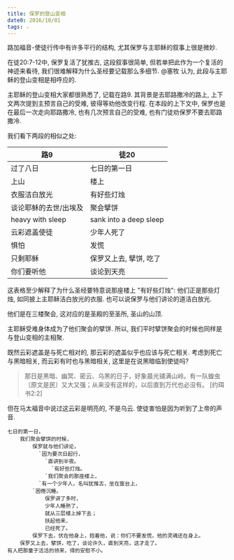 ```yaml
---
title: 保罗的登山变相
date0: 2016/10/01
tags: ☆
---
```


路加福音-使徒行传中有许多平行的结构, 尤其保罗与主耶稣的叙事上很是微妙.

在徒20:7-12中, 保罗复活了犹推古, 这段叙事很简单, 但若单把此作为一个复活的神迹来看待, 我们很难解释为什么圣经要记载那么多细节. @塞牧 认为, 此段与主耶稣的登山变相是相呼应的.

主耶稣的登山变相大家都很熟悉了, 记载在路9. 其背景是去耶路撒冷的路上, 上下文两次提到主预言自己的受难, 彼得等劝他改变行程. 在本段的上下文中, 保罗也是在最后一次走向耶路撒冷, 也有几次预言自己的受难, 也有门徒劝保罗不要去耶路撒冷.

我们看下两段的相似之处:

路9                   | 徒20
----------------------|-----------------------
过了八日              | 七日的第一日
上山                  | 楼上
衣服洁白放光          | 有好些灯烛
谈论耶稣的去世/出埃及 | 聚会擘饼
heavy with sleep      | sank into a deep sleep
云彩遮盖使徒          | 少年人死了
惧怕                  | 发慌
只剩耶稣              | 保罗又上去, 擘饼, 吃了
你们要听他            | 谈论到天亮

这表格至少解释了为什么圣经要特意说那座楼上 "有好些灯烛": 他们正是那些灯烛, 如同披上主耶稣洁白放光的衣服. 也可以说保罗与他们讲论的道洁白放光.

他们是在三楼聚会, 这对应的是圣殿的至圣所, 圣山的山顶.

主耶稣受难身体成为了他们聚会的擘饼. 所以, 我们平时擘饼聚会的时候也同样是与登山变相的主相聚.

既然云彩遮盖是与死亡相对的, 那云彩的遮盖似乎也应该与死亡相关. 考虑到死亡与黑暗相关, 而云彩有时也与黑暗相关, 这里是在说黑暗临到使徒吗?

> 那日是黑暗、幽冥、密云、乌黑的日子，好象晨光铺满山岭。有一队蝗虫〔原文是民〕又大又强；从来没有这样的，以后直到万代也必没有。 [约珥书2:2]

但在马太福音中说过这云彩是明亮的, 不是乌云. 使徒害怕是因为听到了上帝的声音.

    七日的第一日，
        我们聚会擘饼的时候，
            保罗就与他们讲论，
              `因为要次日起行，
                `直讲到半夜。
                  `有好些灯烛。
                `我们聚会的那座楼上，
              `有一个少年人，名叫犹推古，坐在窗台上，
            `困倦沉睡。
                保罗讲了多时，
                少年人睡熟了，
                就从三层楼上掉下去；
                扶起他来，
                已经死了。
            保罗下去，伏在他身上，抱着他，说：你们不要发慌，他的灵魂还在身上。
        保罗又上去，擘饼，吃了，谈论许久，直到天亮，这才走了。
    有人把那童子活活的领来，得的安慰不小。
